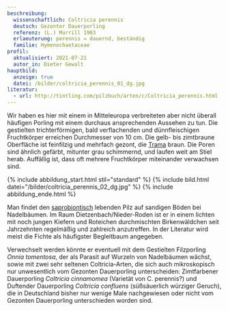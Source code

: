 ```yaml
---
beschreibung:
  wissenschaftlich: Coltricia perennis
  deutsch: Gezonter Dauerporling
  referenz: (L.) Murrill 1903
  erlaeuterung: perennis = dauernd, beständig
  familie: Hymenochaetaceae
profil:
  aktualisiert: 2021-07-21
  autor_in: Dieter Gewalt
hauptbild:
  anzeige: true
  datei: /bilder/coltricia_perennis_01_dg.jpg
literatur:
  - url: http://tintling.com/pilzbuch/arten/c/Coltricia_perennis.html
---
```

Wir haben es hier mit einem in Mitteleuropa verbreiteten aber nicht überall häufigen Porling mit einem durchaus ansprechenden Aussehen zu tun. Die gestielten trichterförmigen, bald verflachenden und dünnfleischigen Fruchtkörper erreichen Durchmesser von 10 cm. Die gelb- bis zimtbraune Oberfläche ist feinfilzig und mehrfach gezont, die [Trama](Trama "Glossar") braun. Die Poren sind ähnlich gefärbt, mitunter grau schimmernd, und laufen weit am Stiel herab. Auffällig ist, dass oft mehrere Fruchtkörper miteinander verwachsen sind.

{% include abbildung_start.html stil="standard" %}
{% include bild.html datei="/bilder/coltricia_perennis_02_dg.jpg" %}
{% include abbildung_ende.html %}

Man findet den [saprobiontisch](saprobiontisch "Glossar") lebenden Pilz auf sandigen Böden bei Nadelbäumen. Im Raum Dietzenbach/Nieder-Roden ist er in einem lichten mit noch jungen Kiefern und Roteichen durchmischten Birkenwäldchen seit Jahrzehnten regelmäßig und zahlreich anzutreffen. In der Literatur wird meist die Fichte als häufigster Begleitbaum angegeben.

Verwechselt werden könnte er eventuell mit dem Gestielten Filzporling *Onnia tomentosa*, der als Parasit auf  Wurzeln von Nadelbäumen wächst, sowie mit zwei sehr seltenen Coltricia-Arten, die sich auch mikroskopisch nur unwesentlich vom Gezonten Dauerporling unterscheiden: Zimtfarbener Dauerporling *Coltricia cinnamomea* (Varietät von C. perennis?) und Duftender Dauerporling *Coltricia confluens* (süßsäuerlich würziger Geruch), die in Deutschland bisher nur wenige Male nachgewiesen oder nicht vom Gezonten Dauerporling unterschieden worden sind.